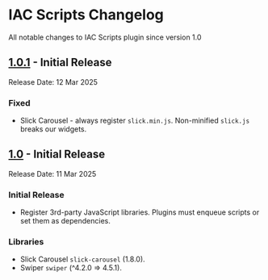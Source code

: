 # IAC Scripts Changelog

All notable changes to IAC Scripts plugin since version 1.0

## [1.0.1](https://github.com/yakyakman/iac-scripts/releases/tag/1.0.1/) - Initial Release

Release Date: 12 Mar 2025

### Fixed
-  Slick Carousel - always register `slick.min.js`. Non-minified `slick.js` breaks our widgets.


## [1.0](https://github.com/yakyakman/iac-scripts/releases/tag/1.0/) - Initial Release

Release Date: 11 Mar 2025

### Initial Release
-  Register 3rd-party JavaScript libraries. Plugins must enqueue scripts or set them as dependencies.

### Libraries
- Slick Carousel `slick-carousel` (1.8.0).
- Swiper `swiper` (^4.2.0 => 4.5.1).
